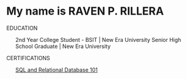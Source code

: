 
<h1>My name is RAVEN P. RILLERA</h1>

EDUCATION
<ul>
  2nd Year College Student - BSIT | New Era University
  Senior High School Graduate | New Era University
</ul>
  
CERTIFICATIONS
<ul>
  <a href="https://courses.cognitiveclass.ai/certificates/5ff7fa1329994ff48060afb82608c6ff">SQL and Relational Database 101</a>
</ul>

